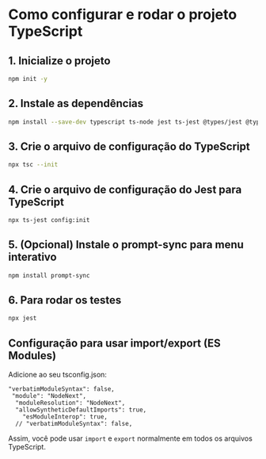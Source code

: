 # Como configurar e rodar o projeto TypeScript

## 1. Inicialize o projeto
```zsh
npm init -y
```

## 2. Instale as dependências
```zsh
npm install --save-dev typescript ts-node jest ts-jest @types/jest @types/mocha @types/node
```

## 3. Crie o arquivo de configuração do TypeScript
```zsh
npx tsc --init
```

## 4. Crie o arquivo de configuração do Jest para TypeScript
```zsh
npx ts-jest config:init
```

## 5. (Opcional) Instale o prompt-sync para menu interativo
```zsh
npm install prompt-sync
```

## 6. Para rodar os testes
```zsh
npx jest
```

## Configuração para usar import/export (ES Modules)

Adicione ao seu tsconfig.json:
```jsonc
"verbatimModuleSyntax": false,
 "module": "NodeNext",
  "moduleResolution": "NodeNext",
  "allowSyntheticDefaultImports": true,
    "esModuleInterop": true,
  // "verbatimModuleSyntax": false,

```

Assim, você pode usar `import` e `export` normalmente em todos os arquivos TypeScript.

